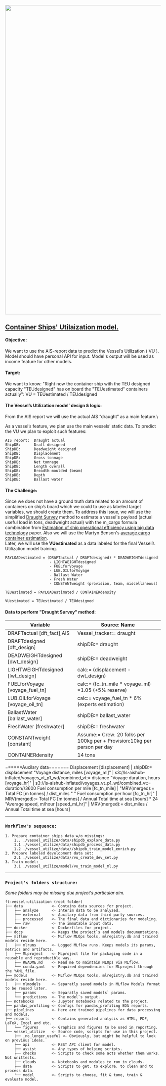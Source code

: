 
<img src="https://467222-1467340-raikfcquaxqncofqfm.stackpathdns.com/wp-content/uploads/2015/02/Singapore-Strait-4-e1606112480649-780x470.jpg" width="1000">

##  [Container Ships' Utilaization model.](https://www.notion.so/Vessels-utilization-modeling-2310ae81c4d140a99806e13614e7bd96)

#### Objective:
We want to use the AIS-report data to predict the Vessel’s Utilization ( VU ).
Model should have personal API for input.
Model's output will be used as income feature for other models.

#### Target:
We want to know: "Right now the container ship with the TEU designed capacity "TEUdesigned" has on board the "TEUestimated" containers actually":
    VU = TEUestimated / TEUdesigned

#### The Vessel’s Utilization model’ design & logic:
From the AIS report we will use the actual AIS “draught” as a main feature.\

As a vessel’s feature, we plan use the main vessels’ static data.
To predict the VU we plan to exploit such features:

    AIS report:  Draught actual
    ShipDB:      Draft designed
    ShipDB:      Deadweight designed
    ShipDB:      Displacement
    ShipDB:      Gross tonnage
    ShipDB:      Net tonnage
    ShipDB:      Length overall
    ShipDB:      Breadth moulded (beam)
    ShipDB:      Depth
    ShipDB:      Ballast water

#### The Challenge:
Since we does not have a ground truth data related to an amount of containers on ship’s board which we could to use as labeled target variables, we should create them.
To address this issue, we will use the simplified [Draught Survey](https://www.notion.so/Manuals-76a484a882464a5ba3a1f703993b3a28#6b869a2f40b340cd9ff70caf326cdccc) method to estimate a vessel's payload (actual useful load in tons, deadweight actual) with the m_cargo formula combination from [Estimation of ship operational efficiency using big data technology](https://www.notion.so/Academic-Research-6d59b40a710a4f8b93857831697d21a1#8ee1a36be12f4d4bb530b456ab7ab7fa) paper.
Also we will use the Martyn Benson's [average cargo container estimation](https://www.quora.com/How-full-is-the-average-cargo-container-when-it-is-shipped-overseas).\
Later, we will use the __VUestimated__ as a data labeled for the final Vessel’s Utilization model training.

    PAYLOADestimated = (DRAFTactual / DRAFTdesigned) * DEADWEIGHTdesigned
                        - LIGHTWEIGHTdesigned
                        - FUELforVoyage
                        - LUB.OILforVoyage
                        - Ballast Water
                        - Fresh Water
                        - CONSTANTweight (provision, team, miscellaneous)

    TEUestimated = PAYLOADestimated / CONTAINERdensity

    VUestimated = TEUestimated / TEUdesigned

#### Data to perform "Draught Survey" method:
Variable  | Source: Name
------------- | -------------
DRAFTactual [dft_fact],AIS | Vessel_tracker:= draught
DRAFTdesigned [dft_design] | shipDB:= draught
DEADWEIGHTdesigned [dwt_design] | shipDB:= deadweight
LIGHTWEIGHTdesigned [lwt_design] | calc:= (displacement - dwt_design)
FUELforVoyage [voyage_fuel_tn] | calc:= (fc_tn_mile * voyage_ml) *1.05 (+5% reserve)
LUB.OILforVoyage [voyage_oil_tn] | calc:= voyage_fuel_tn * 6% (experts estimation)
BallastWater [ballast_water] | shipDB:= ballast_water
FreshWater [freshwater] | shipDB:= freshwater
CONSTANTweight [constant] | Assume:= Crew: 20 folks per 100kg per + Provision:10kg per person per day
CONTAINERdensity | 14 tons
======Auxilary data=======
Displacement [displacement] | shipDB:= displacement
"Voyage distance, miles [voyage_ml]" | s3://ls-aishub-inflated/voyages_vt_p1_wd/combined_vt:= distance
"Voyage duration, hours [voyage_hr]" | s3://ls-aishub-inflated/voyages_vt_p1_wd/combined_vt:= duration//3600
Fuel consumption per mile [fc_tn_mile] | "MRV(merged):= Total FC [m tonnes] / dist_miles "
" Fuel consumption per hour [fc_tn_hr]" | MRV(merged):= Total FC [m tonnes] / Annual Total time at sea [hours] * 24
"Average speed, m/hour [speed_ml_hr]" | MRV(merged):= dist_miles / Annual Total time at sea [hours]

----
### `Workflow's sequence:`
    1. Prepare container ships data w/o missings:
        1.. ./vessel_utilize/data/shipdb_explore_data.py
        1.1 ./vessel_utilize/data/shipdb_process_data.py
        1.2 ./vessel_utilize/data//shipdb_train_model_enrich.py
    2. Prepare labeled development data set:
        2.1 ./vessel_utilize/data//vu_create_dev_set.py
    3. Train model:
        3.1 ./vessel_utilize/model/vu_train_model_ml.py

----

### `Project's folders structure:`
_Some folders may be missing due project's particular aim._
```
ft-vessel-utilization (root folder)
├── data             <- Contains data sources for project.
│   ├── analyze      <- Interim data to be analyzed.
│   ├── external     <- Auxilary data from third party sources.
│   ├── processed    <- The final data and dictionaries for modeling.
│   └── raw          <- The immutable input data.
├── docker           <- Dockerfiles for project.
├── docs             <- Keeps the project`s and models documentations.
├── mlflow           <- MLflow MLOps tools, mlregistry.db and trained models reside here.
│   ├── mlruns       <- Logged MLflow runs. Keeps models its params, metrics and artifacts.
│   ├── MLproject    <- MLproject file for packaging code in a reusable and reproducible way.
│   ├── README.md    <- Read me to maintain MLOps via MLflow.
│   └── conda.yaml   <- Required dependencies for MLproject through the YAML file.
├── models           <- MLflow MLOps tools, mlregistry.db and trained models reside here.
│   ├── mlmodels     <- Separatly saved models in MLflow Models format to be reused later.
│   ├── params       <- Separatly saved models` params.
│   └── predictions  <- The model`s output.
├── notebooks        <- Jupyter notebooks related to the project.
├── pandas_profiling <- Configs for pandas_profiling EDA reports.
├── pipelines        <- Here are trained pipelines for data processing and models.
├── reports          <- Contains generated analysis as HTML, PDF, LaTeX, Excel and etc.
│   └── figures      <- Graphics and figures to be used in reporting.
└── vessel_utilize   <- Source code, scripts for use in this project.
    ├── _no_longer_useful <- Obviously, but might be helpful to look on previous ideas.
    ├── api          <- REST API client for model.
    ├── assist       <- Any types of helping scripts.
    ├── checks       <- Scripts to check some acts whether them works. Not unittests.
    ├── clouds       <- Notebooks and modules to run in clouds.
    ├── data         <- Scripts to get, to explore, to clean and to process data.
    └── model        <- Scripts to choose, fit & tune, train & evaluate model.
```
